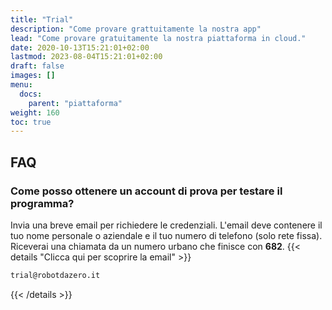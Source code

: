 ```yaml
---
title: "Trial"
description: "Come provare grattuitamente la nostra app"
lead: "Come provare gratuitamente la nostra piattaforma in cloud."
date: 2020-10-13T15:21:01+02:00
lastmod: 2023-08-04T15:21:01+02:00
draft: false
images: []
menu:
  docs:
    parent: "piattaforma"
weight: 160
toc: true
---
```




## FAQ
### Come posso ottenere un account di prova per testare il programma?

Invia una breve email per richiedere le credenziali. L'email deve contenere il tuo nome personale o aziendale e il tuo numero di telefono (solo rete fissa). Riceverai una chiamata da un numero urbano che finisce con **682**.
{{< details "Clicca qui per scoprire la email" >}}
```bash
trial@robotdazero.it
```
{{< /details >}}
